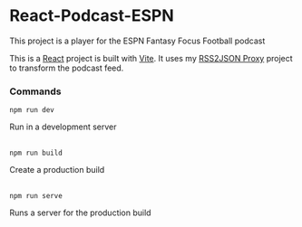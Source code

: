 # React-Podcast-ESPN

This project is a player for the ESPN Fantasy Focus Football podcast 

This is a [React](https://reactjs.org/) project is built with [Vite](https://vitejs.dev/).
It uses my [RSS2JSON Proxy](https://github.com/dan-mba/rss2json-proxy) project to transform the podcast feed.

### Commands

```
npm run dev
```
Run in a development server
<br><br>

```
npm run build
```
Create a production build
<br><br>

```
npm run serve
```
Runs a server for the production build
